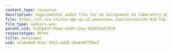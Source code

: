 ```yaml
---
content_type: resource
description: Supplemental audio file for an assignment on laboratory phonology.
file: https://ol-ocw-studio-app-qa.s3.amazonaws.com/courses/24-910-topics-in-linguistic-theory-laboratory-phonology-spring-2007/afa8e61093ac5b51edd526a6a0775bef_manitowoc.wav
file_type: audio/x-wav
parent_uid: fcd2b437-0aae-a3dd-c2ac-02d87da57634
resourcetype: Other
title: manitowoc
uid: afa8e610-93ac-5b51-edd5-26a6a0775bef
---
```

